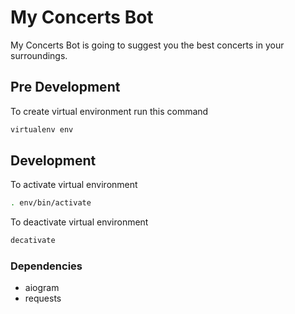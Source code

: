 # My Concerts Bot

My Concerts Bot is going to suggest you the best concerts in your surroundings.

## Pre Development
To create virtual environment run this command
```bash
virtualenv env
```

## Development
To activate virtual environment
```bash
. env/bin/activate
```

To deactivate virtual environment
```bash
decativate
```

### Dependencies
- aiogram
- requests
